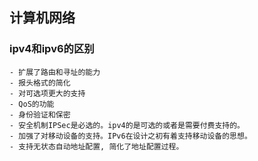 ## 计算机网络
### ipv4和ipv6的区别
    - 扩展了路由和寻址的能力
    - 报头格式的简化
    - 对可选项更大的支持
    - QoS的功能
    - 身份验证和保密
    - 安全机制IPSec是必选的。ipv4的是可选的或者是需要付费支持的。
    - 加强了对移动设备的支持。IPv6在设计之初有着支持移动设备的思想。
    - 支持无状态自动地址配置, 简化了地址配置过程。